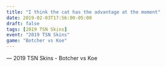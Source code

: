```yaml
---
title: "I think the cat has the advantage at the moment"
date: 2019-02-03T17:56:00-05:00
draft: false
tags: [2019 TSN Skins]
event: "2019 TSN Skins"
game: "Botcher vs Koe"
---
```

— 2019 TSN Skins - Botcher vs Koe
<!--more--> 